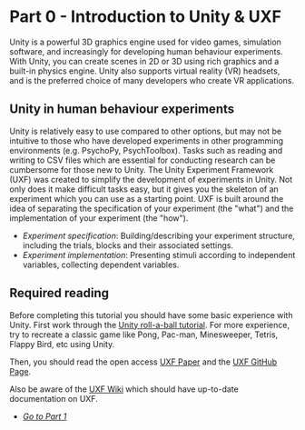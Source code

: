 # Part 0 - Introduction to Unity & UXF

Unity is a powerful 3D graphics engine used for video games, simulation software, and increasingly for developing human behaviour experiments. With Unity, you can create scenes in 2D or 3D using rich graphics and a built-in physics engine. Unity also supports virtual reality (VR) headsets, and is the preferred choice of many developers who create VR applications.

## Unity in human behaviour experiments

Unity is relatively easy to use compared to other options, but may not be intuitive to those who have developed experiments in other programming environments (e.g. PsychoPy, PsychToolbox). Tasks such as reading and writing to CSV files which are essential for conducting research can be cumbersome for those new to Unity. The Unity Experiment Framework (UXF) was created to simplify the development of experiments in Unity. Not only does it make difficult tasks easy, but it gives you the skeleton of an experiment which you can use as a starting point. UXF is built around the idea of separating the specification of your experiment (the "what") and the implementation of your experiment (the "how").

* *Experiment specification*: Building/describing your experiment structure, including the trials, blocks and their associated settings.
* *Experiment implementation*: Presenting stimuli according to independent variables, collecting dependent variables.


## Required reading

Before completing this tutorial you should have some basic experience with Unity. First work through the [Unity roll-a-ball tutorial](https://learn.unity.com/project/roll-a-ball-tutorial). For more experience, try to recreate a classic game like Pong, Pac-man, Minesweeper, Tetris, Flappy Bird, etc using Unity.

Then, you should read the open access [UXF Paper](https://github.com/immersivecognition/unity-experiment-framework) and the [UXF GitHub Page](https://github.com/immersivecognition/unity-experiment-framework).

Also be aware of the [UXF Wiki](https://github.com/immersivecognition/unity-experiment-framework/wiki) which should have up-to-date documentation on UXF.

* [*Go to Part 1*](/uxf-tutorial/part-1)